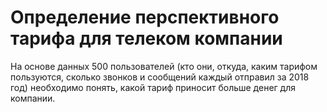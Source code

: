 # Определение перспективного тарифа для телеком компании

На основе данных 500 пользователей (кто они, откуда, каким тарифом пользуются, сколько звонков и сообщений каждый отправил за 2018 год) необходимо понять, какой тариф приносит больше денег для компании.
